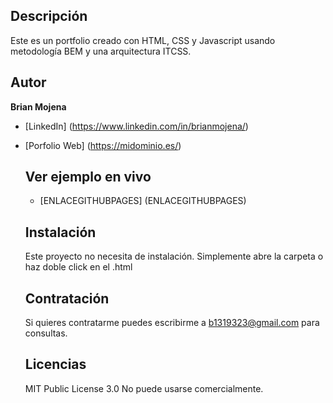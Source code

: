 ## Descripción

Este es un portfolio creado con HTML, CSS y Javascript usando metodología BEM y una arquitectura ITCSS.

## Autor
**Brian Mojena**

* [LinkedIn] (https://www.linkedin.com/in/brianmojena/)
* [Porfolio Web] (https://midominio.es/)

  ## Ver ejemplo en vivo
  - [ENLACEGITHUBPAGES] (ENLACEGITHUBPAGES)

  ## Instalación
  Este proyecto no necesita de instalación. Simplemente abre la carpeta o haz doble click en el .html

  ## Contratación
  Si quieres contratarme puedes escribirme a b1319323@gmail.com para consultas.

  ## Licencias
  MIT Public License 3.0
  No puede usarse comercialmente.
